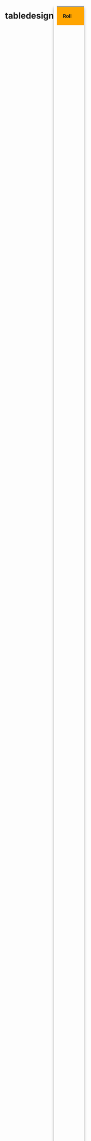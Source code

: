 # tabledesign
<!DOCTYPE html>
<html lang="en">
<head>
    <meta charset="UTF-8">
    <meta http-equiv="X-UA-Compatible" content="IE=edge">
    <meta name="viewport" content="width=device-width, initial-scale=1.0">
    <title>Document</title>
    <link rel="stylesheet" href="style.css">
    <link rel="stylesheet" href="https://cdnjs.cloudflare.com/ajax/libs/font-awesome/5.15.3/css/all.min.css">
   <style>
   body{
       display:flex;
       justify-content: center;
       height: 100vh;
       margin:200px auto;
       align-content: center;
   }
   /* table style */
   table{
       border-collapse: collapse;
       padding:10px;
       width:100px;
       border-radius: 10px;
       overflow: hidden;
       box-shadow: 0px 10px 10px rgba(0,0,0,0.3);
   }
   table thead{
       background:orange;
       padding: 10px;
       
   }
   table thead th{
    padding: 20px;
   }
   table tbody tr td{
       text-align: center;
       padding:20px;
       margin:10px;
      
   }
    table tbody tr:nth-last-of-type(even){
    background: rgb(155, 153, 153);
    }
    table tbody tr:hover{
        background:#ddd ;
    }
   </style>
</head>
<body> 
   <table>
       <thead>
           <th>Roll</th>
           <th>Name</th>
           <th>Marks</th>
       </thead>
       <tbody id="tbody">
       </tbody>
   </table>
   <script>
       var a = [{
    name:"Gking",
    roll:1,
    marks:95
},
{
    name:"Rking",
    roll:2,
    marks:98
},
{
    name:"raj",
    roll:3,
    marks:99
}
]
newTable(a);
function newTable(data){
    var table = document.getElementById("tbody");
    for(let i = 0; i<data.length;i++)
    {
       var row  = `<tr>
                 <td>${data[i].roll}</td>
                 <td>${data[i].name}</td>
                 <td>${data[i].marks}</td>
                </tr>`;
      table.innerHTML += row;
    }
}
   </script>
</body>
</html>
